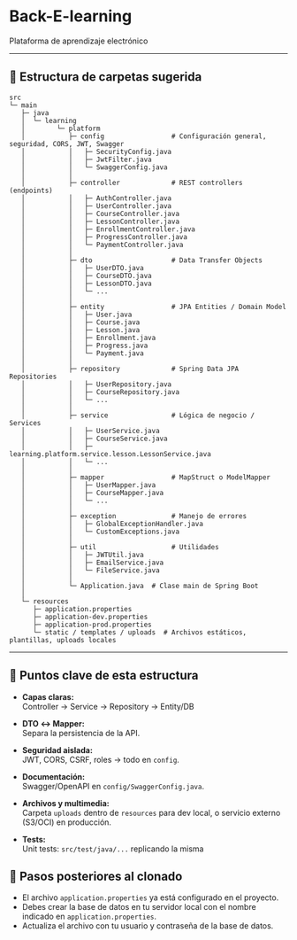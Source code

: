 # Back-E-learning  
Plataforma de aprendizaje electrónico

---

## 📁 Estructura de carpetas sugerida

```
src
└─ main
   ├─ java
   │  └─ learning
   │        └─ platform
   │           ├─ config                 # Configuración general, seguridad, CORS, JWT, Swagger
   │           │   ├─ SecurityConfig.java
   │           │   ├─ JwtFilter.java
   │           │   └─ SwaggerConfig.java
   │           │
   │           ├─ controller             # REST controllers (endpoints)
   │           │   ├─ AuthController.java
   │           │   ├─ UserController.java
   │           │   ├─ CourseController.java
   │           │   ├─ LessonController.java
   │           │   ├─ EnrollmentController.java
   │           │   ├─ ProgressController.java
   │           │   └─ PaymentController.java
   │           │
   │           ├─ dto                    # Data Transfer Objects
   │           │   ├─ UserDTO.java
   │           │   ├─ CourseDTO.java
   │           │   ├─ LessonDTO.java
   │           │   └─ ...
   │           │
   │           ├─ entity                 # JPA Entities / Domain Model
   │           │   ├─ User.java
   │           │   ├─ Course.java
   │           │   ├─ Lesson.java
   │           │   ├─ Enrollment.java
   │           │   ├─ Progress.java
   │           │   └─ Payment.java
   │           │
   │           ├─ repository             # Spring Data JPA Repositories
   │           │   ├─ UserRepository.java
   │           │   ├─ CourseRepository.java
   │           │   └─ ...
   │           │
   │           ├─ service                # Lógica de negocio / Services
   │           │   ├─ UserService.java
   │           │   ├─ CourseService.java
   │           │   ├─ learning.platform.service.lesson.LessonService.java
   │           │   └─ ...
   │           │
   │           ├─ mapper                 # MapStruct o ModelMapper
   │           │   ├─ UserMapper.java
   │           │   ├─ CourseMapper.java
   │           │   └─ ...
   │           │
   │           ├─ exception              # Manejo de errores
   │           │   ├─ GlobalExceptionHandler.java
   │           │   └─ CustomExceptions.java
   │           │
   │           ├─ util                   # Utilidades
   │           │   ├─ JWTUtil.java
   │           │   ├─ EmailService.java
   │           │   └─ FileService.java
   │           │
   │           └─ Application.java  # Clase main de Spring Boot
   │
   └─ resources
      ├─ application.properties
      ├─ application-dev.properties
      ├─ application-prod.properties
      └─ static / templates / uploads  # Archivos estáticos, plantillas, uploads locales
```

---

## 🔹 Puntos clave de esta estructura

- **Capas claras:**  
  Controller → Service → Repository → Entity/DB

- **DTO ↔ Mapper:**  
  Separa la persistencia de la API.

- **Seguridad aislada:**  
  JWT, CORS, CSRF, roles → todo en `config`.

- **Documentación:**  
  Swagger/OpenAPI en `config/SwaggerConfig.java`.

- **Archivos y multimedia:**  
  Carpeta `uploads` dentro de `resources` para dev local, o servicio externo (S3/OCI) en producción.

- **Tests:**  
  Unit tests: `src/test/java/...` replicando la misma

## 🚀 Pasos posteriores al clonado
- El archivo `application.properties` ya está configurado en el proyecto.
- Debes crear la base de datos en tu servidor local con el nombre indicado en `application.properties`.
- Actualiza el archivo con tu usuario y contraseña de la base de datos.
